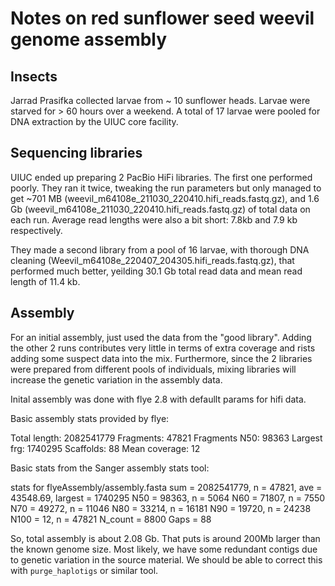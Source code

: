 # Notes on red sunflower seed weevil genome assembly

## Insects

Jarrad Prasifka collected larvae from ~ 10 sunflower heads. Larvae were starved for > 60 hours over a weekend. A total of 17 larvae were pooled for DNA extraction by the UIUC core facility.

## Sequencing libraries

UIUC ended up preparing 2 PacBio HiFi libraries. The first one performed poorly. They ran it twice, tweaking the run parameters but only managed to get ~701 MB (weevil_m64108e_211030_220410.hifi_reads.fastq.gz), and 1.6 Gb (weevil_m64108e_211030_220410.hifi_reads.fastq.gz) of total data on each run. Average read lengths were also a bit short: 7.8kb and 7.9 kb respectively.

They made a second library from a pool of 16 larvae, with thorough DNA cleaning (Weevil_m64108e_220407_204305.hifi_reads.fastq.gz), that performed much better, yeilding 30.1 Gb total read data and mean read length of 11.4 kb.

## Assembly

For an initial assembly, just used the data from the "good library". Adding the other 2 runs contributes very little in terms of extra coverage and rists adding some suspect data into the mix. Furthermore, since the 2 libraries were prepared from different pools of individuals, mixing libraries will increase the genetic variation in the assembly data.

Inital assembly was done with flye 2.8 with defaullt params for hifi data.

Basic assembly stats provided by flye:

Total length:   2082541779
Fragments:      47821
Fragments N50:  98363
Largest frg:    1740295
Scaffolds:      88
Mean coverage:  12

Basic stats from the Sanger assembly stats tool:

stats for flyeAssembly/assembly.fasta
sum = 2082541779, n = 47821, ave = 43548.69, largest = 1740295
N50 = 98363, n = 5064
N60 = 71807, n = 7550
N70 = 49272, n = 11046
N80 = 33214, n = 16181
N90 = 19720, n = 24238
N100 = 12, n = 47821
N_count = 8800
Gaps = 88

So, total assembly is about 2.08 Gb. That puts is around 200Mb larger than the known genome size. Most likely, we have some redundant contigs due to genetic variation in the source material. We should be able to correct this with `purge_haplotigs` or similar tool.
